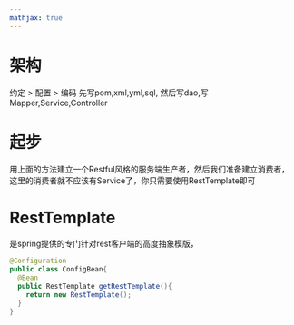 ```yaml
---
mathjax: true
---
```


# 架构
约定 > 配置 > 编码
先写pom,xml,yml,sql,
然后写dao,写Mapper,Service,Controller

# 起步
用上面的方法建立一个Restful风格的服务端生产者，然后我们准备建立消费者，这里的消费者就不应该有Service了，你只需要使用RestTemplate即可

# RestTemplate
是spring提供的专门针对rest客户端的高度抽象模版，
```java
@Configuration
public class ConfigBean{
  @Bean
  public RestTemplate getRestTemplate(){
    return new RestTemplate();
  }
}
```
